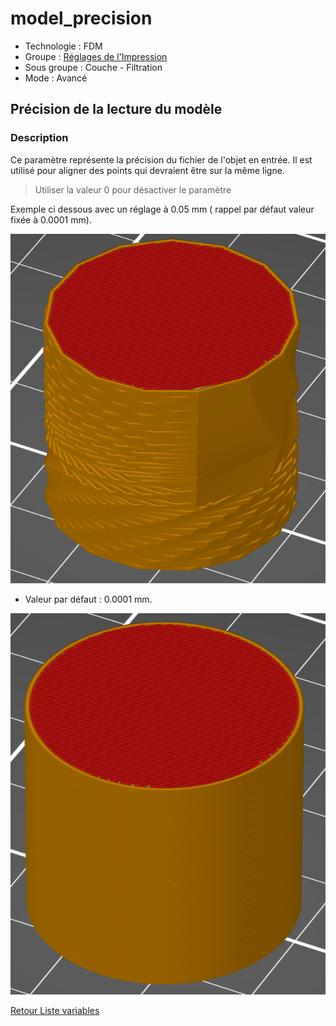 # model_precision

* Technologie : FDM
* Groupe : [Réglages de l'Impression](../print_settings/print_settings.md)
* Sous groupe : Couche - Filtration
* Mode : Avancé

## Précision de la lecture du modèle

### Description

Ce paramètre représente la précision du fichier de l'objet en entrée.  Il est utilisé pour aligner des points qui devraient être sur la même ligne.

> Utiliser la valeur  0 pour désactiver le paramètre

Exemple ci dessous avec un réglage à 0.05 mm ( rappel par défaut valeur fixée à  0.0001 mm).

![Exemple de réglage ou le paramètre empêche d'avoir un seul périmètre](./images/model_precision/001.png)

* Valeur par défaut : 0.0001 mm.

![Réglage normale](./images/model_precision/002.png)


[Retour Liste variables](variable_list.md)